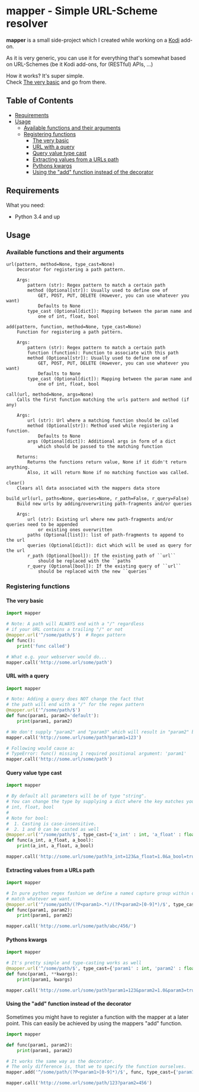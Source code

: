 mapper - Simple URL-Scheme resolver
===================================
**mapper** is a small side-project which I created while working on a [Kodi](https://kodi.tv/) add-on.

As it is very generic, you can use it for everything that's somewhat based on URL-Schemes (be it Kodi add-ons, for (RESTful) APIs, ...)

How it works? It's super simple.  
Check [The very basic](#the-very-basic) and go from there.

## Table of Contents
* [Requirements](#requirements)
* [Usage](#usage)
    * [Available functions and their arguments](#available-functions-and-their-arguments)
    * [Registering functions](#registering-functions)
        * [The very basic](#the-very-basic)
        * [URL with a query](#url-with-a-query)
        * [Query value type cast](#query-value-type-cast)
        * [Extracting values from a URLs path](#extracting-values-from-a-urls-path)
        * [Pythons kwargs](#pythons-kwargs)
        * [Using the "add" function instead of the decorator](#using-the-add-function-instead-of-the-decorator)

## Requirements
What you need:
* Python 3.4 and up

## Usage

### Available functions and their arguments
```
url(pattern, method=None, type_cast=None)
    Decorator for registering a path pattern.

    Args:
        pattern (str): Regex pattern to match a certain path
        method (Optional[str]): Usually used to define one of
            GET, POST, PUT, DELETE (However, you can use whatever you want)
            Defaults to None
        type_cast (Optional[dict]): Mapping between the param name and
            one of int, float, bool

add(pattern, function, method=None, type_cast=None)
    Function for registering a path pattern.

    Args:
        pattern (str): Regex pattern to match a certain path
        function (function): Function to associate with this path
        method (Optional[str]): Usually used to define one of
            GET, POST, PUT, DELETE (However, you can use whatever you want)
            Defaults to None
        type_cast (Optional[dict]): Mapping between the param name and
            one of int, float, bool

call(url, method=None, args=None)
    Calls the first function matching the urls pattern and method (if any)

    Args:
        url (str): Url where a matching function should be called
        method (Optional[str]): Method used while registering a function.
            Defaults to None
        args (Optional[dict]): Additional args in form of a dict
            which should be passed to the matching function

    Returns:
        Returns the functions return value, None if it didn't return anything.
        Also, it will return None if no matching function was called.

clear()
    Clears all data associated with the mappers data store

build_url(url, paths=None, queries=None, r_path=False, r_query=False)
    Build new urls by adding/overwriting path-fragments and/or queries

    Args:
        url (str): Existing url where new path-fragments and/or queries need to be appended
            or existing ones overwritten
        paths (Optional[list]): list of path-fragments to append to the url
        queries (Optional[dict]): dict which will be used as query for the url
        r_path (Optional[bool]): If the existing path of ``url``
            should be replaced with the ``paths``
        r_query (Optional[bool]): If the existing query of ``url``
            should be replaced with the new ``queries``
```

### Registering functions
#### The very basic
``` python
import mapper

# Note: A path will ALWAYS end with a "/" regardless
# if your URL contains a trailing "/" or not
@mapper.url('^/some/path/$')  # Regex pattern
def func():
    print('func called')

# What e.g. your webserver would do...
mapper.call('http://some.url/some/path')
```

#### URL with a query
``` python
import mapper

# Note: Adding a query does NOT change the fact that
# the path will end with a "/" for the regex pattern
@mapper.url('^/some/path/$')
def func(param1, param2='default'):
    print(param1, param2)

# We don't supply "param2" and "param3" which will result in "param2" being None and param3 being 'default'
mapper.call('http://some.url/some/path?param1=123')

# Following would cause a:
# TypeError: func() missing 1 required positional argument: 'param1'
mapper.call('http://some.url/some/path')
```

#### Query value type cast
``` python
import mapper

# By default all parameters will be of type "string".
# You can change the type by supplying a dict where the key matches your parameters name and the value is one of:
# int, float, bool
#
# Note for bool:
#  1. Casting is case-insensitive.
#  2. 1 and 0 can be casted as well
@mapper.url('^/some/path/$', type_cast={'a_int' : int, 'a_float' : float, 'a_bool' : bool})
def func(a_int, a_float, a_bool):
    print(a_int, a_float, a_bool)

mapper.call('http://some.url/some/path?a_int=123&a_float=1.0&a_bool=true')
```

#### Extracting values from a URLs path
``` python
import mapper

# In pure python regex fashion we define a named capture group within our pattern to
# match whatever we want.
@mapper.url('^/some/path/(?P<param1>.*)/(?P<param2>[0-9]*)/$', type_cast={'param2':int})
def func(param1, param2):
    print(param1, param2)

mapper.call('http://some.url/some/path/abc/456/')
```

#### Pythons kwargs
``` python
import mapper

# It's pretty simple and type-casting works as well
@mapper.url('^/some/path/$', type_cast={'param1' : int, 'param2' : float, 'param3' : bool})
def func(param1, **kwargs):
    print(param1, kwargs)

mapper.call('http://some.url/some/path?param1=123&param2=1.0&param3=true')
```

#### Using the "add" function instead of the decorator
Sometimes you might have to register a function with the mapper at a later point. This can easily be achieved by using the mappers "add" function.
``` python
import mapper

def func(param1, param2):
    print(param1, param2)

# It works the same way as the decorator.
# The only difference is, that we to specify the function ourselves.
mapper.add('^/some/path/(?P<param1>[0-9]*)/$', func, type_cast={'param1' : int, 'param2' : int})

mapper.call('http://some.url/some/path/123?param2=456')
```
